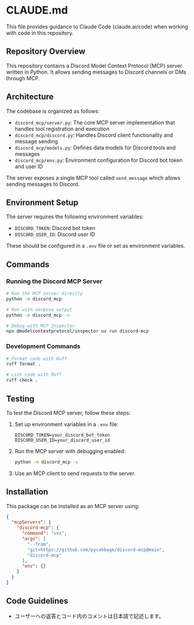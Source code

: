 # CLAUDE.md

This file provides guidance to Claude Code (claude.ai/code) when working with code in this repository.

## Repository Overview

This repository contains a Discord Model Context Protocol (MCP) server written in Python. It allows sending messages to Discord channels or DMs through MCP.

## Architecture

The codebase is organized as follows:

- `discord_mcp/server.py`: The core MCP server implementation that handles tool registration and execution
- `discord_mcp/discord.py`: Handles Discord client functionality and message sending
- `discord_mcp/models.py`: Defines data models for Discord tools and messages
- `discord_mcp/env.py`: Environment configuration for Discord bot token and user ID

The server exposes a single MCP tool called `send_message` which allows sending messages to Discord.

## Environment Setup

The server requires the following environment variables:

- `DISCORD_TOKEN`: Discord bot token
- `DISCORD_USER_ID`: Discord user ID

These should be configured in a `.env` file or set as environment variables.

## Commands

### Running the Discord MCP Server

```bash
# Run the MCP server directly
python -m discord_mcp

# Run with verbose output
python -m discord_mcp -v

# Debug with MCP Inspector
npx @modelcontextprotocol/inspector uv run discord-mcp
```

### Development Commands

```bash
# Format code with Ruff
ruff format .

# Lint code with Ruff
ruff check .
```

## Testing

To test the Discord MCP server, follow these steps:

1. Set up environment variables in a `.env` file:
   ```
   DISCORD_TOKEN=your_discord_bot_token
   DISCORD_USER_ID=your_discord_user_id
   ```

2. Run the MCP server with debugging enabled:
   ```bash
   python -m discord_mcp -v
   ```

3. Use an MCP client to send requests to the server.

## Installation

This package can be installed as an MCP server using:

```json
{
  "mcpServers": {
    "discord-mcp": {
      "command": "uvx",
      "args": [
        "--from",
        "git+https://github.com/pycabbage/discord-mcp@main",
        "discord-mcp"
      ],
      "env": {}
    }
  }
}
```

## Code Guidelines

- ユーザーへの返答とコード内のコメントは日本語で記述します。